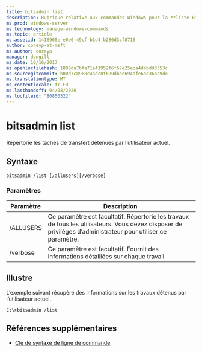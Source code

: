 ```yaml
---
title: bitsadmin list
description: Rubrique relative aux commandes Windows pour la **liste Bitsadmin**, qui répertorie les tâches de transfert détenues par l’utilisateur actuel.
ms.prod: windows-server
ms.technology: manage-windows-commands
ms.topic: article
ms.assetid: 1416965e-e0e6-49cf-b1d4-b286d3cf8716
author: coreyp-at-msft
ms.author: coreyp
manager: dongill
ms.date: 10/16/2017
ms.openlocfilehash: 1883da7bfa71a41952f6f67e25eca4dbbdd3353c
ms.sourcegitcommit: b00d7c8968c4adc8f699dbee694afe6ed36bc9de
ms.translationtype: MT
ms.contentlocale: fr-FR
ms.lasthandoff: 04/08/2020
ms.locfileid: "80850322"
---
```

# <a name="bitsadmin-list"></a>bitsadmin list

Répertorie les tâches de transfert détenues par l’utilisateur actuel.

## <a name="syntax"></a>Syntaxe

```
bitsadmin /list [/allusers][/verbose]
```

### <a name="parameters"></a>Paramètres

| Paramètre | Description |
| -------------- | -------------- |
| /ALLUSERS | Ce paramètre est facultatif. Répertorie les travaux de tous les utilisateurs. Vous devez disposer de privilèges d’administrateur pour utiliser ce paramètre. |
| /verbose | Ce paramètre est facultatif. Fournit des informations détaillées sur chaque travail. |

## <a name="examples"></a><a name=BKMK_examples></a>Illustre

L’exemple suivant récupère des informations sur les travaux détenus par l’utilisateur actuel.

```
C:\>bitsadmin /list
```

## <a name="additional-references"></a>Références supplémentaires

- [Clé de syntaxe de ligne de commande](command-line-syntax-key.md)